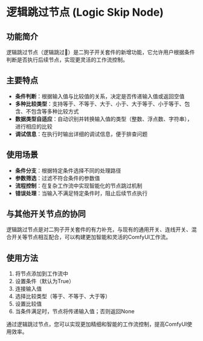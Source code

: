 # 逻辑跳过节点 (Logic Skip Node)

## 功能简介

逻辑跳过节点（逻辑跳过🔀）是二狗子开关套件的新增功能，它允许用户根据条件判断是否执行后续节点，实现更灵活的工作流控制。

## 主要特点

- **条件判断**：根据输入值与比较值的关系，决定是否传递输入值或返回空值
- **多种比较类型**：支持等于、不等于、大于、小于、大于等于、小于等于、包含、不包含等多种比较方式
- **数据类型自适应**：自动识别并转换输入值的类型（整数、浮点数、字符串），进行相应的比较
- **调试信息**：在执行时输出详细的调试信息，便于排查问题

## 使用场景

- **条件分支**：根据特定条件选择不同的处理路径
- **参数筛选**：过滤不符合条件的参数值
- **流程控制**：在复杂工作流中实现智能化的节点跳过机制
- **错误处理**：当输入不满足特定条件时，阻止后续节点执行

## 与其他开关节点的协同

逻辑跳过节点是对二狗子开关套件的有力补充，与现有的通用开关、连线开关、混合开关等节点相互配合，可以构建更加智能和灵活的ComfyUI工作流。

## 使用方法

1. 将节点添加到工作流中
2. 设置条件（默认为True）
3. 连接输入值
4. 选择比较类型（等于、不等于、大于等）
5. 设置比较值
6. 当条件满足时，节点将传递输入值；否则返回None

通过逻辑跳过节点，您可以实现更加精细和智能的工作流控制，提高ComfyUI使用效率。